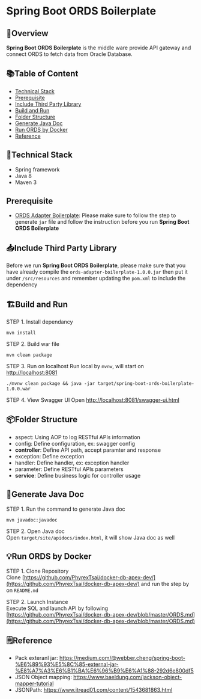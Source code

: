 # Spring Boot ORDS Boilerplate

## 🚀Overview
**Spring Boot ORDS Boilerplate** is the middle ware provide API gateway and connect ORDS to fetch data from Oracle Database.

## 📚Table of Content
- [Technical Stack](#technical-stack)
- [Prerequisite](#prerequisite)
- [Include Third Party Library](#include-third-party-library)
- [Build and Run](#build-and-run)
- [Folder Structure](#folder-structure)
- [Generate Java Doc](#generate-java-doc)
- [Run ORDS by Docker](#run-ords-by-docker)
- [Reference](#reference)

## 🔨<a name="technical-stack"></a>Technical Stack
- Spring framework
- Java 8
- Maven 3

## <a name="prerequisite"></a>Prerequisite
- [ORDS Adapter Boilerplate](https://github.com/PhyrexTsai/ords-adapter-boilerplate): Please make sure to follow the step to generate `jar` file and follow the instruction before you run **Spring Boot ORDS Boilerplate**

## 📥<a name="include-third-party-library"></a>Include Third Party Library
Before we run **Spring Boot ORDS Boilerplate**, please make sure that you have already 
compile the `ords-adapter-boilerplate-1.0.0.jar` then put it under `/src/resources` and 
remember updating the `pom.xml` to include the dependency

## 🏗<a name="build-and-run"></a>Build and Run

STEP 1. Install dependancy
```
mvn install
```

STEP 2. Build war file
```
mvn clean package
```

STEP 3. Run on localhost
Run local by `mvnw`, will start on [http://localhost:8081](http://localhost:8081)
```
./mvnw clean package && java -jar target/spring-boot-ords-boilerplate-1.0.0.war
```

STEP 4. View Swagger UI
Open [http://localhost:8081/swagger-ui.html](http://localhost:8081/swagger-ui.html)

## 📦<a name="folder-structure"></a>Folder Structure
- aspect: Using AOP to log RESTful APIs information
- config: Define configuration, ex: swagger config
- **controller**: Define API path, accept paramter and response
- exception: Define exception
- handler: Define handler, ex: exception handler
- parameter: Define RESTful APIs parameters
- **service**: Define business logic for controller usage

## 📑<a name="generate-java-doc"></a>Generate Java Doc

STEP 1. Run the command to generate Java doc
```
mvn javadoc:javadoc
```

STEP 2. Open Java doc  
Open `target/site/apidocs/index.html`, it will show Java doc as well

## 💡<a name="run-ords-by-docker">Run ORDS by Docker
STEP 1. Clone Repository    
Clone [https://github.com/PhyrexTsai/docker-db-apex-dev/](https://github.com/PhyrexTsai/docker-db-apex-dev/) and run the step by on `README.md`  

STEP 2. Launch Instance  
Execute SQL and launch API by following [https://github.com/PhyrexTsai/docker-db-apex-dev/blob/master/ORDS.md](https://github.com/PhyrexTsai/docker-db-apex-dev/blob/master/ORDS.md)

## 🗒<a name="reference"></a>Reference
- Pack exteranl jar: https://medium.com/@webber.cheng/spring-boot-%E6%89%93%E5%8C%85-external-jar-%E8%A7%A3%E6%B1%BA%E6%96%B9%E6%A1%88-292d6e800df5
- JSON Object mapping: https://www.baeldung.com/jackson-object-mapper-tutorial
- JSONPath: https://www.itread01.com/content/1543681863.html
